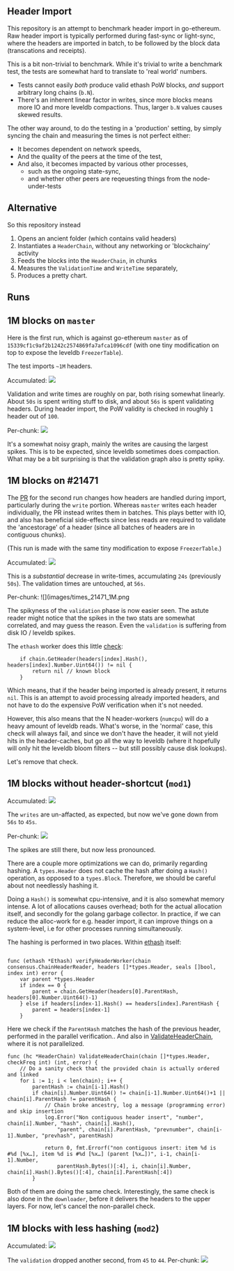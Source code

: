 ## Header Import

This repository is an attempt to benchmark header import in go-ethereum. Raw header import is typically performed during fast-sync or light-sync, 
where the headers are imported in batch, to be followed by the block data (transcations and receipts). 

This is a bit non-trivial to benchmark. While it's trivial to write a benchmark test, the tests are somewhat hard to translate to 'real world' numbers. 
- Tests cannot easily _both_ produce valid ethash PoW blocks, _and_ support arbitrary long chains (`b.N`). 
- There's an inherent linear factor in writes, since more blocks means more IO and more leveldb compactions. Thus, larger `b.N` values causes skewed results. 

The other way around, to do the testing in a 'production' setting, by simply syncing the chain and measuring the times is not perfect either: 
- It becomes dependent on network speeds, 
- And the quality of the peers at the time of the test, 
- And also, it becomes impacted by various other processes, 
  - such as the ongoing state-sync, 
  - and whether other peers are reqeuesting things from the node-under-tests

## Alternative

So this repository instead 

1. Opens an ancient folder (which contains valid headers) 
2. Instantiates a `HeaderChain`, without any networking or 'blockchainy' activity
3. Feeds the blocks into the `HeaderChain`, in chunks
4. Measures the `ValidationTime` and `WriteTime` separately, 
5. Produces a pretty chart. 

## Runs

## 1M blocks on `master`

Here is the first run, which is against go-ethereum `master` as of `15339cf1c9af2b1242c2574869fa7afca1096cdf` (with one tiny modification on top to expose the leveldb `FreezerTable`). 

The test imports `~1M` headers. 

Accumulated: 
![](images/total-times_master_1M.png)

Validation and write times are roughly on par, both rising  somewhat linearly. About `50s` is spent writing stuff to disk, and about `56s` is spent 
validating headers. During header import, the PoW validity is checked in roughly `1` header out of `100`.

Per-chunk:
![](images/times_master_1M.png)

It's a somewhat noisy graph, mainly the writes are causing the largest spikes. This is to be expected, since leveldb sometimes does compaction. What may be 
a bit surprising is that the validation graph also is pretty spiky. 


## 1M blocks on #21471

The [PR](https://github.com/ethereum/go-ethereum/pull/21471) for the second run changes how headers are handled during import, particularly during 
the `write` portion. Whereas `master` writes each header individually, the PR instead writes them in batches. This plays better with IO, and also has 
beneficial side-effects since less reads are required to validate the 'ancestorage' of a header (since all batches of headers are in contiguous chunks). 

(This run is made with the same tiny modification to expose `FreezerTable`.)

Accumulated:
![](images/total-times_21471_1M.png)

This is a _substantial_ decrease in write-times, accumulating `24s` (previously `50s`). The validation times are untouched, at `56s`. 

Per-chunk:
![](images/times_21471_1M.png

The spikyness of the `validation` phase is now easier seen. The astute reader might notice that the spikes in the two stats are somewhat correlated, and may 
guess the reason. Even the `validation` is suffering from disk IO / leveldb spikes. 

The `ethash` worker does this little [check](https://github.com/ethereum/go-ethereum/blob/master/consensus/ethash/consensus.go#L183):
```golang
	if chain.GetHeader(headers[index].Hash(), headers[index].Number.Uint64()) != nil {
		return nil // known block
	}
```
Which means, that if the header being imported is already present, it returns `nil`. This is an attempt to avoid processing already imported headers, 
and not have to do the expensive PoW verification when it's not needed. 

However, this also means that the N header-workers (`numcpu`) will do a heavy amount of leveldb reads. What's worse, in the 'normal' case, this check
will always fail, and since we don't have the header, it will not yield hits in the header-caches, but go all the way to leveldb (where it hopefully will 
only hit the leveldb bloom filters -- but still possibly cause disk lookups). 

Let's remove that check.

## 1M blocks without header-shortcut (`mod1`)

Accumulated:
![](images/total-times_mod1_1M.png)

The `writes` are un-affacted, as expected, but now we've gone down from `56s` to `45s`. 

Per-chunk:
![](images/times_mod1_1M.png)

The spikes are still there, but now less pronounced. 

There are a couple more optimizations we can do, primarily regarding hashing. A `types.Header` does not cache the hash after doing a `Hash()` operation, 
as opposed to a `types.Block`. Therefore, we should be careful about not needlessly hashing it. 

Doing a `Hash()` is somewhat cpu-intensive, and it is also somewhat memory intense. A lot of allocations causes overhead; both for the 
actual allocation itself, and secondly for the golang garbage collector. In practice, if we can reduce the alloc-work for e.g. header import, 
it can improve things on a system-level, i.e for other processes running simultaneously. 

The hashing is performed in two places. Within [ethash](https://github.com/ethereum/go-ethereum/blob/master/consensus/ethash/consensus.go#L177) itself: 

```golang

func (ethash *Ethash) verifyHeaderWorker(chain consensus.ChainHeaderReader, headers []*types.Header, seals []bool, index int) error {
	var parent *types.Header
	if index == 0 {
		parent = chain.GetHeader(headers[0].ParentHash, headers[0].Number.Uint64()-1)
	} else if headers[index-1].Hash() == headers[index].ParentHash {
		parent = headers[index-1]
	}
```
Here we check if the `ParentHash` matches the hash of the previous header, performed in the parallel verification..
And also in [ValidateHeaderChain](https://github.com/ethereum/go-ethereum/blob/b643b9ca9423647aabd886d813cec7ef55be7947/core/headerchain.go#L302), where it is not parallelized. 

```
func (hc *HeaderChain) ValidateHeaderChain(chain []*types.Header, checkFreq int) (int, error) {
	// Do a sanity check that the provided chain is actually ordered and linked
	for i := 1; i < len(chain); i++ {
		parentHash := chain[i-1].Hash()
		if chain[i].Number.Uint64() != chain[i-1].Number.Uint64()+1 || chain[i].ParentHash != parentHash {
			// Chain broke ancestry, log a message (programming error) and skip insertion
			log.Error("Non contiguous header insert", "number", chain[i].Number, "hash", chain[i].Hash(),
				"parent", chain[i].ParentHash, "prevnumber", chain[i-1].Number, "prevhash", parentHash)

			return 0, fmt.Errorf("non contiguous insert: item %d is #%d [%x…], item %d is #%d [%x…] (parent [%x…])", i-1, chain[i-1].Number,
				parentHash.Bytes()[:4], i, chain[i].Number, chain[i].Hash().Bytes()[:4], chain[i].ParentHash[:4])
		}
```

Both of them are doing the same check. Interestingly, the same check is also done in the `downloader`, before it delivers the headers to the upper layers. 
For now, let's cancel the non-parallel check. 

## 1M blocks with less hashing (`mod2`)

Accumulated:
![](images/total-times_mod2_1M.png)

The `validation` dropped another second, from `45` to `44`. 
Per-chunk:
![](images/times_mod2_1M.png)


